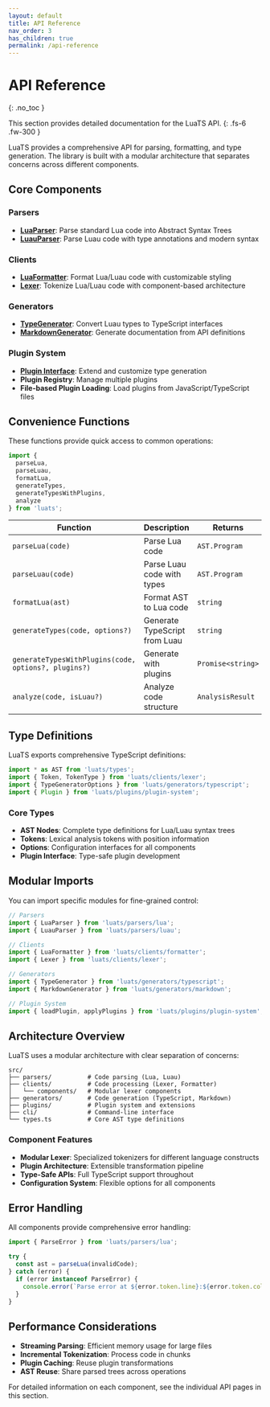 ```yaml
---
layout: default
title: API Reference
nav_order: 3
has_children: true
permalink: /api-reference
---
```


# API Reference
{: .no_toc }

This section provides detailed documentation for the LuaTS API.
{: .fs-6 .fw-300 }

LuaTS provides a comprehensive API for parsing, formatting, and type generation. The library is built with a modular architecture that separates concerns across different components.

## Core Components

### Parsers
- **[LuaParser](./api-reference/parsers)**: Parse standard Lua code into Abstract Syntax Trees
- **[LuauParser](./api-reference/parsers)**: Parse Luau code with type annotations and modern syntax

### Clients  
- **[LuaFormatter](./api-reference/formatter)**: Format Lua/Luau code with customizable styling
- **[Lexer](./api-reference/lexer)**: Tokenize Lua/Luau code with component-based architecture

### Generators
- **[TypeGenerator](./api-reference/type-generator)**: Convert Luau types to TypeScript interfaces
- **[MarkdownGenerator](./api-reference/markdown-generator)**: Generate documentation from API definitions

### Plugin System
- **[Plugin Interface](../plugins)**: Extend and customize type generation
- **Plugin Registry**: Manage multiple plugins
- **File-based Plugin Loading**: Load plugins from JavaScript/TypeScript files

## Convenience Functions

These functions provide quick access to common operations:

```typescript
import { 
  parseLua, 
  parseLuau, 
  formatLua, 
  generateTypes,
  generateTypesWithPlugins,
  analyze 
} from 'luats';
```

| Function | Description | Returns |
|----------|-------------|---------|
| `parseLua(code)` | Parse Lua code | `AST.Program` |
| `parseLuau(code)` | Parse Luau code with types | `AST.Program` |
| `formatLua(ast)` | Format AST to Lua code | `string` |
| `generateTypes(code, options?)` | Generate TypeScript from Luau | `string` |
| `generateTypesWithPlugins(code, options?, plugins?)` | Generate with plugins | `Promise<string>` |
| `analyze(code, isLuau?)` | Analyze code structure | `AnalysisResult` |

## Type Definitions

LuaTS exports comprehensive TypeScript definitions:

```typescript
import * as AST from 'luats/types';
import { Token, TokenType } from 'luats/clients/lexer';
import { TypeGeneratorOptions } from 'luats/generators/typescript';
import { Plugin } from 'luats/plugins/plugin-system';
```

### Core Types

- **AST Nodes**: Complete type definitions for Lua/Luau syntax trees
- **Tokens**: Lexical analysis tokens with position information
- **Options**: Configuration interfaces for all components
- **Plugin Interface**: Type-safe plugin development

## Modular Imports

You can import specific modules for fine-grained control:

```typescript
// Parsers
import { LuaParser } from 'luats/parsers/lua';
import { LuauParser } from 'luats/parsers/luau';

// Clients
import { LuaFormatter } from 'luats/clients/formatter';
import { Lexer } from 'luats/clients/lexer';

// Generators
import { TypeGenerator } from 'luats/generators/typescript';
import { MarkdownGenerator } from 'luats/generators/markdown';

// Plugin System
import { loadPlugin, applyPlugins } from 'luats/plugins/plugin-system';
```

## Architecture Overview

LuaTS uses a modular architecture with clear separation of concerns:

```
src/
├── parsers/          # Code parsing (Lua, Luau)
├── clients/          # Code processing (Lexer, Formatter)  
│   └── components/   # Modular lexer components
├── generators/       # Code generation (TypeScript, Markdown)
├── plugins/          # Plugin system and extensions
├── cli/              # Command-line interface
└── types.ts          # Core AST type definitions
```

### Component Features

- **Modular Lexer**: Specialized tokenizers for different language constructs
- **Plugin Architecture**: Extensible transformation pipeline
- **Type-Safe APIs**: Full TypeScript support throughout
- **Configuration System**: Flexible options for all components

## Error Handling

All components provide comprehensive error handling:

```typescript
import { ParseError } from 'luats/parsers/lua';

try {
  const ast = parseLua(invalidCode);
} catch (error) {
  if (error instanceof ParseError) {
    console.error(`Parse error at ${error.token.line}:${error.token.column}`);
  }
}
```

## Performance Considerations

- **Streaming Parsing**: Efficient memory usage for large files
- **Incremental Tokenization**: Process code in chunks
- **Plugin Caching**: Reuse plugin transformations
- **AST Reuse**: Share parsed trees across operations

For detailed information on each component, see the individual API pages in this section.
